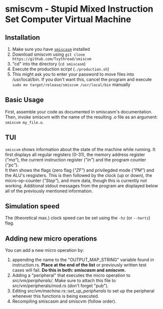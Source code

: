 # smiscvm - Stupid Mixed Instruction Set Computer Virtual Machine

## Installation

1. Make sure you have [`smiscasm`](https://github.com/Txythread/smiscasm) installed
2. Download smiscvm using `git clone https://github.com/Txythread/smiscvm`
3. "cd" into the directory (`cd smiscasm`)
4. Execute the production scirpt (`./production.sh`)
5. This might ask you to enter your password to move files into /usr/local/bin.
If you don't want this, cancel the program and execute `sudo mv target/release/smiscvm /usr/local/bin` manually


## Basic Usage
First, assemble your code as documented in smiscasm's documentation. Then, invoke smiscvm with the name of the resulting .o file as an argument: `smiscvm my_file.o`.

## TUI
`smiscvm` shows information about the state of the machine while running. It first displays all regular registers (0-31), the memory address register (*"ma"*), the current instruction register (*"in"*) and the program counter (*"pc"*).  
It then shows the flags (zero flag (*"ZF"*) and privilegded mode (*"PM"*) and the ALU's resgisters. This is then followed by the clock (up or down), the micro-op-counter (*"Step"*), and more data, though this is currently not working. Additional stdout messages from the program are displayed below all of the previously mentioned information.

## Simulation speed
The (theoretical max.) clock speed can be set using the `-hz` (or `--hertz`) flag.

## Adding new micro operations
You can add a new micro operation by:
1. appending the name to the "OUTPUT_MAP_STRING" variable found in instruction.rs. **Place at the end of the list** or previously written test cases will fail. **Do this in both: *smiscasm* and *smiscvm*.**
2. Adding a "peripheral" that executes the micro operation to *src/vm/peripherals/*. Make sure to attach this file to src/vm/peripherals/mod.rs (don't forget "pub").
3. Editing *src/vm/machine.rs::set_up_peripherals* to set up the peripheral whenever this functions is being executed.
4. Recompiling smiscasm and smiscvm (follow order).
